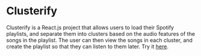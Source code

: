 # Clusterify
Clusterify is a React.js project that allows users to load their Spotify playlists, and separate them into clusters based on the audio features of the songs in the playlist. The user can then view the songs in each cluster, and create the playlist so that they can listen to them later. Try it [here](fklc.github.io/Clusterify/).